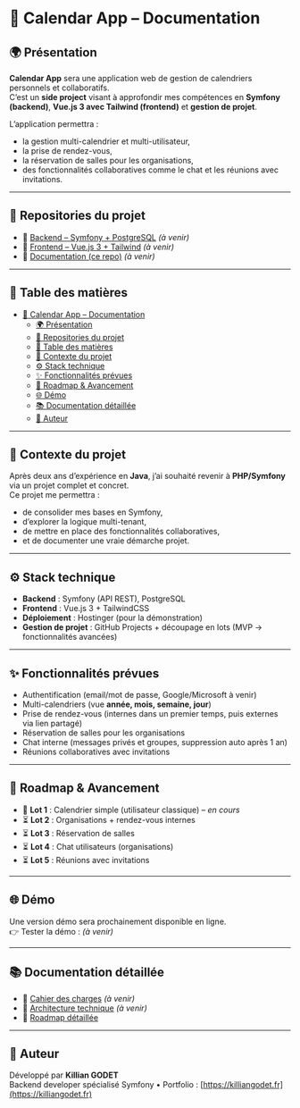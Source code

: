 # 📅 Calendar App – Documentation

## 🌍 Présentation

**Calendar App** sera une application web de gestion de calendriers personnels et collaboratifs.  
C’est un **side project** visant à approfondir mes compétences en **Symfony (backend)**, **Vue.js 3 avec Tailwind (frontend)** et **gestion de projet**.

L’application permettra :

- la gestion multi-calendrier et multi-utilisateur,
- la prise de rendez-vous,
- la réservation de salles pour les organisations,
- des fonctionnalités collaboratives comme le chat et les réunions avec invitations.

---

## 📂 Repositories du projet

- 🔗 [Backend – Symfony + PostgreSQL](#) _(à venir)_
- 🔗 [Frontend – Vue.js 3 + Tailwind](#) _(à venir)_
- 🔗 [Documentation (ce repo)](#) _(à venir)_

---

## 📖 Table des matières

- [📅 Calendar App – Documentation](#-calendar-app--documentation)
  - [🌍 Présentation](#-présentation)
  - [📂 Repositories du projet](#-repositories-du-projet)
  - [📖 Table des matières](#-table-des-matières)
  - [📝 Contexte du projet](#-contexte-du-projet)
  - [⚙️ Stack technique](#️-stack-technique)
  - [✨ Fonctionnalités prévues](#-fonctionnalités-prévues)
  - [🚀 Roadmap \& Avancement](#-roadmap--avancement)
  - [🌐 Démo](#-démo)
  - [📚 Documentation détaillée](#-documentation-détaillée)
  - [👤 Auteur](#-auteur)

---

## 📝 Contexte du projet

Après deux ans d’expérience en **Java**, j’ai souhaité revenir à **PHP/Symfony** via un projet complet et concret.  
Ce projet me permettra :

- de consolider mes bases en Symfony,
- d’explorer la logique multi-tenant,
- de mettre en place des fonctionnalités collaboratives,
- et de documenter une vraie démarche projet.

---

## ⚙️ Stack technique

- **Backend** : Symfony (API REST), PostgreSQL
- **Frontend** : Vue.js 3 + TailwindCSS
- **Déploiement** : Hostinger (pour la démonstration)
- **Gestion de projet** : GitHub Projects + découpage en lots (MVP -> fonctionnalités avancées)

---

## ✨ Fonctionnalités prévues

- Authentification (email/mot de passe, Google/Microsoft à venir)
- Multi-calendriers (vue **année, mois, semaine, jour**)
- Prise de rendez-vous (internes dans un premier temps, puis externes via lien partagé)
- Réservation de salles pour les organisations
- Chat interne (messages privés et groupes, suppression auto après 1 an)
- Réunions collaboratives avec invitations

---

## 🚀 Roadmap & Avancement

- 🔄 **Lot 1** : Calendrier simple (utilisateur classique) – _en cours_
- ⏳ **Lot 2** : Organisations + rendez-vous internes
- ⏳ **Lot 3** : Réservation de salles
- ⏳ **Lot 4** : Chat utilisateurs (organisations)
- ⏳ **Lot 5** : Réunions avec invitations

---

## 🌐 Démo

Une version démo sera prochainement disponible en ligne.  
👉 Tester la démo : _(à venir)_

---

## 📚 Documentation détaillée

- 📄 [Cahier des charges](cahier-des-charges.md) _(à venir)_
- 📄 [Architecture technique](#) _(à venir)_
- 📄 [Roadmap détaillée](roadmap.md)

---

## 👤 Auteur

Développé par **Killian GODET**  
Backend developer spécialisé Symfony • Portfolio : [https://killiangodet.fr](https://killiangodet.fr)
